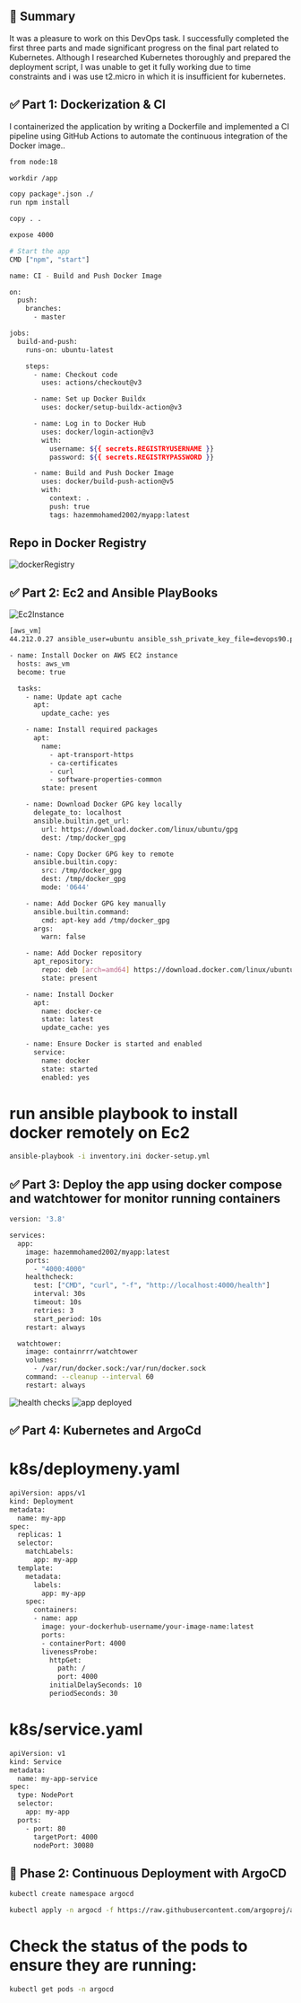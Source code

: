 ## 📝 Summary

It was a pleasure to work on this DevOps task. I successfully completed the first three parts and made significant progress on the final part related to Kubernetes. Although I researched Kubernetes thoroughly and prepared the deployment script, I was unable to get it fully working due to time constraints and i was use t2.micro in which it is insufficient for kubernetes.

## ✅ Part 1: Dockerization & CI
I containerized the application by writing a Dockerfile and implemented a CI pipeline using GitHub Actions to automate the continuous integration of the Docker image..


```bash
from node:18 

workdir /app

copy package*.json ./
run npm install 

copy . . 

expose 4000 

# Start the app
CMD ["npm", "start"]


```


```bash
name: CI - Build and Push Docker Image

on:
  push:
    branches:
      - master

jobs:
  build-and-push:
    runs-on: ubuntu-latest

    steps:
      - name: Checkout code
        uses: actions/checkout@v3

      - name: Set up Docker Buildx
        uses: docker/setup-buildx-action@v3

      - name: Log in to Docker Hub
        uses: docker/login-action@v3
        with:
          username: ${{ secrets.REGISTRYUSERNAME }}
          password: ${{ secrets.REGISTRYPASSWORD }}

      - name: Build and Push Docker Image
        uses: docker/build-push-action@v5
        with:
          context: .
          push: true
          tags: hazemmohamed2002/myapp:latest
```



## Repo in Docker Registry

![dockerRegistry](./images/docker-registry.PNG)


## ✅ Part 2: Ec2 and Ansible PlayBooks
![Ec2Instance](./images/ec2-instance.PNG)

```bash
[aws_vm]
44.212.0.27 ansible_user=ubuntu ansible_ssh_private_key_file=devops90.pem
```

```bash
- name: Install Docker on AWS EC2 instance
  hosts: aws_vm
  become: true

  tasks:
    - name: Update apt cache
      apt:
        update_cache: yes

    - name: Install required packages
      apt:
        name:
          - apt-transport-https
          - ca-certificates
          - curl
          - software-properties-common
        state: present

    - name: Download Docker GPG key locally
      delegate_to: localhost
      ansible.builtin.get_url:
        url: https://download.docker.com/linux/ubuntu/gpg
        dest: /tmp/docker_gpg

    - name: Copy Docker GPG key to remote
      ansible.builtin.copy:
        src: /tmp/docker_gpg
        dest: /tmp/docker_gpg
        mode: '0644'

    - name: Add Docker GPG key manually
      ansible.builtin.command:
        cmd: apt-key add /tmp/docker_gpg
      args:
        warn: false

    - name: Add Docker repository
      apt_repository:
        repo: deb [arch=amd64] https://download.docker.com/linux/ubuntu focal stable
        state: present

    - name: Install Docker
      apt:
        name: docker-ce
        state: latest
        update_cache: yes

    - name: Ensure Docker is started and enabled
      service:
        name: docker
        state: started
        enabled: yes
```
# run ansible playbook to install docker remotely on Ec2
```bash
ansible-playbook -i inventory.ini docker-setup.yml
```

## ✅ Part 3: Deploy the app using docker compose and watchtower for monitor running containers
```bash
version: '3.8'

services:
  app:
    image: hazemmohamed2002/myapp:latest
    ports:
      - "4000:4000"
    healthcheck:
      test: ["CMD", "curl", "-f", "http://localhost:4000/health"]
      interval: 30s
      timeout: 10s
      retries: 3
      start_period: 10s
    restart: always

  watchtower:
    image: containrrr/watchtower
    volumes:
      - /var/run/docker.sock:/var/run/docker.sock
    command: --cleanup --interval 60
    restart: always
```
![health checks](./images/healthchecks.PNG)
![app deployed](./images/appdeployed.PNG)

## ✅ Part 4: Kubernetes and ArgoCd

# k8s/deploymeny.yaml
```bash
apiVersion: apps/v1
kind: Deployment
metadata:
  name: my-app
spec:
  replicas: 1
  selector:
    matchLabels:
      app: my-app
  template:
    metadata:
      labels:
        app: my-app
    spec:
      containers:
      - name: app
        image: your-dockerhub-username/your-image-name:latest
        ports:
        - containerPort: 4000
        livenessProbe:
          httpGet:
            path: /
            port: 4000
          initialDelaySeconds: 10
          periodSeconds: 30

```

# k8s/service.yaml

```bash
apiVersion: v1
kind: Service
metadata:
  name: my-app-service
spec:
  type: NodePort
  selector:
    app: my-app
  ports:
    - port: 80
      targetPort: 4000
      nodePort: 30080

```

## 🚀 Phase 2: Continuous Deployment with ArgoCD

```bash
kubectl create namespace argocd

kubectl apply -n argocd -f https://raw.githubusercontent.com/argoproj/argo-cd/stable/manifests/install.yaml
```
# Check the status of the pods to ensure they are running:
```bash
kubectl get pods -n argocd
```
